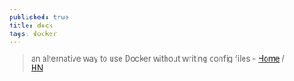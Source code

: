 ```yaml
---
published: true
title: dock
tags: docker
---
```

> an alternative way to use Docker without writing config files - [Home](https://dock.orion3.space/) / [HN](https://news.ycombinator.com/item?id=31625086)

